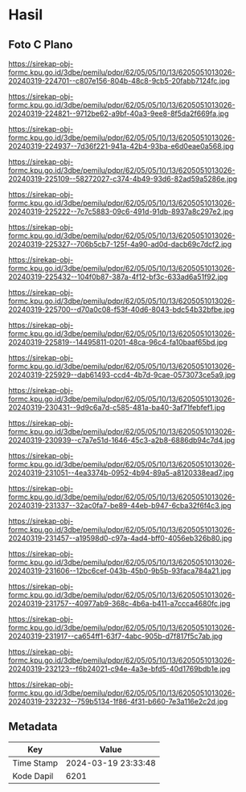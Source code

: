 # Hasil

## Foto C Plano

https://sirekap-obj-formc.kpu.go.id/3dbe/pemilu/pdpr/62/05/05/10/13/6205051013026-20240319-224701--c807e156-804b-48c8-9cb5-20fabb7124fc.jpg

https://sirekap-obj-formc.kpu.go.id/3dbe/pemilu/pdpr/62/05/05/10/13/6205051013026-20240319-224821--9712be62-a9bf-40a3-9ee8-8f5da2f669fa.jpg

https://sirekap-obj-formc.kpu.go.id/3dbe/pemilu/pdpr/62/05/05/10/13/6205051013026-20240319-224937--7d36f221-941a-42b4-93ba-e6d0eae0a568.jpg

https://sirekap-obj-formc.kpu.go.id/3dbe/pemilu/pdpr/62/05/05/10/13/6205051013026-20240319-225109--58272027-c374-4b49-93d6-82ad59a5286e.jpg

https://sirekap-obj-formc.kpu.go.id/3dbe/pemilu/pdpr/62/05/05/10/13/6205051013026-20240319-225222--7c7c5883-09c6-491d-91db-8937a8c297e2.jpg

https://sirekap-obj-formc.kpu.go.id/3dbe/pemilu/pdpr/62/05/05/10/13/6205051013026-20240319-225327--706b5cb7-125f-4a90-ad0d-dacb69c7dcf2.jpg

https://sirekap-obj-formc.kpu.go.id/3dbe/pemilu/pdpr/62/05/05/10/13/6205051013026-20240319-225432--104f0b87-387a-4f12-bf3c-633ad6a51f92.jpg

https://sirekap-obj-formc.kpu.go.id/3dbe/pemilu/pdpr/62/05/05/10/13/6205051013026-20240319-225700--d70a0c08-f53f-40d6-8043-bdc54b32bfbe.jpg

https://sirekap-obj-formc.kpu.go.id/3dbe/pemilu/pdpr/62/05/05/10/13/6205051013026-20240319-225819--14495811-0201-48ca-96c4-fa10baaf65bd.jpg

https://sirekap-obj-formc.kpu.go.id/3dbe/pemilu/pdpr/62/05/05/10/13/6205051013026-20240319-225929--dab61493-ccd4-4b7d-9cae-0573073ce5a9.jpg

https://sirekap-obj-formc.kpu.go.id/3dbe/pemilu/pdpr/62/05/05/10/13/6205051013026-20240319-230431--9d9c6a7d-c585-481a-ba40-3af71febfef1.jpg

https://sirekap-obj-formc.kpu.go.id/3dbe/pemilu/pdpr/62/05/05/10/13/6205051013026-20240319-230939--c7a7e51d-1646-45c3-a2b8-6886db94c7d4.jpg

https://sirekap-obj-formc.kpu.go.id/3dbe/pemilu/pdpr/62/05/05/10/13/6205051013026-20240319-231051--4ea3374b-0952-4b94-89a5-a8120338ead7.jpg

https://sirekap-obj-formc.kpu.go.id/3dbe/pemilu/pdpr/62/05/05/10/13/6205051013026-20240319-231337--32ac0fa7-be89-44eb-b947-6cba32f6f4c3.jpg

https://sirekap-obj-formc.kpu.go.id/3dbe/pemilu/pdpr/62/05/05/10/13/6205051013026-20240319-231457--a19598d0-c97a-4ad4-bff0-4056eb326b80.jpg

https://sirekap-obj-formc.kpu.go.id/3dbe/pemilu/pdpr/62/05/05/10/13/6205051013026-20240319-231606--12bc6cef-043b-45b0-9b5b-93faca784a21.jpg

https://sirekap-obj-formc.kpu.go.id/3dbe/pemilu/pdpr/62/05/05/10/13/6205051013026-20240319-231757--40977ab9-368c-4b6a-b411-a7ccca4680fc.jpg

https://sirekap-obj-formc.kpu.go.id/3dbe/pemilu/pdpr/62/05/05/10/13/6205051013026-20240319-231917--ca654ff1-63f7-4abc-905b-d7f817f5c7ab.jpg

https://sirekap-obj-formc.kpu.go.id/3dbe/pemilu/pdpr/62/05/05/10/13/6205051013026-20240319-232123--f6b24021-c94e-4a3e-bfd5-40d1769bdb1e.jpg

https://sirekap-obj-formc.kpu.go.id/3dbe/pemilu/pdpr/62/05/05/10/13/6205051013026-20240319-232232--759b5134-1f86-4f31-b660-7e3a116e2c2d.jpg


## Metadata

| Key        | Value               |
| ---------- | ------------------- |
| Time Stamp | 2024-03-19 23:33:48 |
| Kode Dapil | 6201                |



